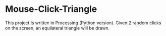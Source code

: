 # Mouse-Click-Triangle

This project is written in Processing (Python version). Given 2 random clicks on the screen, an equilateral triangle will be drawn.
